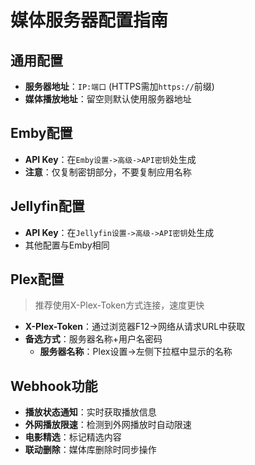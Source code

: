 # 媒体服务器配置指南

## 通用配置
- **服务器地址**：`IP:端口` (HTTPS需加`https://`前缀)
- **媒体播放地址**：留空则默认使用服务器地址

## Emby配置
- **API Key**：在`Emby设置->高级->API密钥`处生成
- **注意**：仅复制密钥部分，不要复制应用名称

## Jellyfin配置
- **API Key**：在`Jellyfin设置->高级->API密钥`处生成
- 其他配置与Emby相同

## Plex配置
> 推荐使用X-Plex-Token方式连接，速度更快

- **X-Plex-Token**：通过浏览器F12->网络从请求URL中获取
- **备选方式**：服务器名称+用户名密码
  - **服务器名称**：Plex设置->左侧下拉框中显示的名称

## Webhook功能
- **播放状态通知**：实时获取播放信息
- **外网播放限速**：检测到外网播放时自动限速
- **电影精选**：标记精选内容
- **联动删除**：媒体库删除时同步操作
